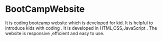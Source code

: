 # BootCampWebsite
It is coding bootcamp website which is developed for kid. It is helpful to introduce kids with coding  . It is developed in HTML,CSS,JavaScript . The website is responsive ,efficient and easy to use.
